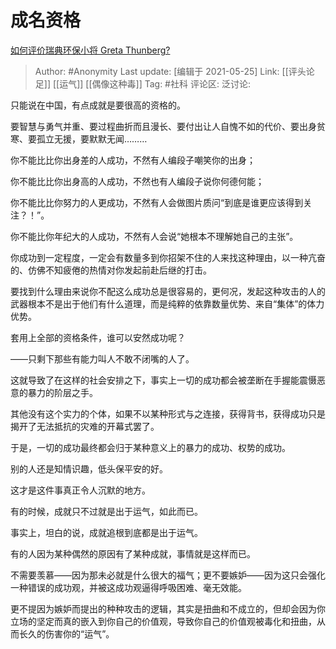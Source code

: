 # 成名资格
[如何评价瑞典环保小将 Greta Thunberg?](https://www.zhihu.com/question/341415289/answer/839986641)

> Author: #Anonymity
> Last update: [编辑于 2021-05-25]
> Link: [[评头论足]] [[运气]] [[偶像这种毒]]
> Tag: #社科
> 评论区:
> 泛讨论:

只能说在中国，有点成就是要很高的资格的。

要智慧与勇气并重、要过程曲折而且漫长、要付出让人自愧不如的代价、要出身贫寒、要孤立无援，要默默无闻………

你不能比比你出身差的人成功，不然有人编段子嘲笑你的出身；

你不能比比你出身高的人成功，不然也有人编段子说你何德何能；

你不能比比你努力的人更成功，不然有人会做图片质问“到底是谁更应该得到关注？！”。

你不能比你年纪大的人成功，不然有人会说“她根本不理解她自己的主张”。

你成功到一定程度，一定会有数量多到你招架不住的人来找这种理由，以一种亢奋的、仿佛不知疲倦的热情对你发起前赴后继的打击。

要找到什么理由来说你不配这么成功总是很容易的，更何况，发起这种攻击的人的武器根本不是出于他们有什么道理，而是纯粹的依靠数量优势、来自“集体”的体力优势。

套用上全部的资格条件，谁可以安然成功呢？

——只剩下那些有能力叫人不敢不闭嘴的人了。

这就导致了在这样的社会安排之下，事实上一切的成功都会被垄断在手握能震慑恶意的暴力的阶层之手。

其他没有这个实力的个体，如果不以某种形式与之连接，获得背书，获得成功只是揭开了无法抵抗的灾难的开幕式罢了。

于是，一切的成功最终都会归于某种意义上的暴力的成功、权势的成功。

别的人还是知情识趣，低头保平安的好。

这才是这件事真正令人沉默的地方。

有的时候，成就只不过就是出于运气，如此而已。

事实上，坦白的说，成就追根到底都是出于运气。

有的人因为某种偶然的原因有了某种成就，事情就是这样而已。

不需要羡慕——因为那未必就是什么很大的福气；更不要嫉妒——因为这只会强化一种错误的成功观，并被这成功观逼得呼吸困难、毫无效能。

更不提因为嫉妒而提出的种种攻击的逻辑，其实是扭曲和不成立的，但却会因为你立场的坚定而真的嵌入到你自己的价值观，导致你自己的价值观被毒化和扭曲，从而长久的伤害你的“运气”。

